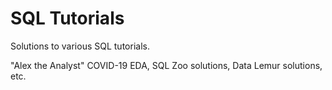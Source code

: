 # SQL Tutorials

Solutions to various SQL tutorials. 

"Alex the Analyst" COVID-19 EDA, SQL Zoo solutions, Data Lemur solutions, etc. 
